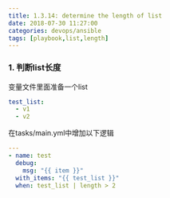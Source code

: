 ```yaml
---
title: 1.3.14: determine the length of list
date: 2018-07-30 11:27:00
categories: devops/ansible
tags: [playbook,list,length]
---
```


### 1. 判断list长度
变量文件里面准备一个list
``` yaml
test_list:
  - v1
  - v2
```

在tasks/main.yml中增加以下逻辑
``` yaml
---
- name: test
  debug:
    msg: "{{ item }}"
  with_items: "{{ test_list }}"
  when: test_list | length > 2
```